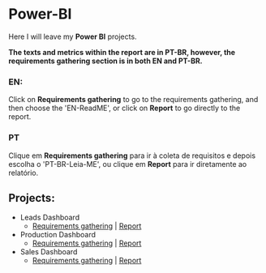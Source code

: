 # Power-BI
Here I will leave my **Power BI** projects.

**The texts and metrics within the report are in PT-BR, however, the requirements gathering section is in both EN and PT-BR.**
### EN:
Click on **Requirements gathering** to go to the requirements gathering, and then choose the 'EN-ReadME', or click on **Report** to go directly to the report.

### PT
Clique em **Requirements gathering** para ir à coleta de requisitos e depois escolha o 'PT-BR-Leia-ME', ou clique em **Report** para ir diretamente ao relatório.

## Projects:
- Leads Dashboard
   - [Requirements gathering](https://github.com/BrunoFelipeCB/Power-BI/tree/main/Leads%20Dashboard) | [Report](https://app.powerbi.com/view?r=eyJrIjoiZDBlYzFmYTQtYThhNi00YzkxLWJjNDMtZmM3M2Q3OWRlZDIwIiwidCI6ImZhN2FiZjMwLTExNzgtNDAyYy1hNDdhLTlmNzA3YWJmMDFhYSJ9 )
- Production Dashboard
   - [Requirements gathering](https://github.com/BrunoFelipeCB/Power-BI/tree/main/Production%20Dashboard) | [Report](https://app.powerbi.com/groups/me/reports/574b307c-0aad-419e-abff-1d91c44fd27f/ReportSection?experience=power-bi )
- Sales Dashboard
   - [Requirements gathering](https://github.com/BrunoFelipeCB/Power-BI/tree/main/Sales%20Dashboard) | [Report](https://app.powerbi.com/groups/me/reports/d745d77d-07be-4c1d-9f85-d8de4857fbc2/ReportSection?experience=power-bi) 
 


  
